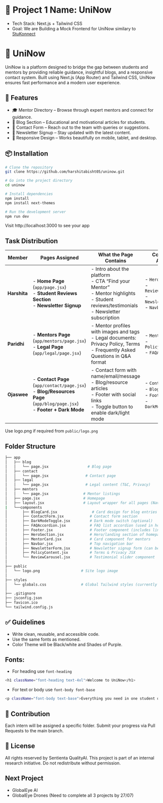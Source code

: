 # 🧠 Project 1 Name: UniNow
- Tech Stack: Next.js + Tailwind CSS
- Goal: We are Building a Mock Frontend for UniNow similary to [StuKonnect](https://www.stukonnect.com/)

# 📘 UniNow
UniNow is a platform designed to bridge the gap between students and mentors by providing reliable guidance, insightful blogs, and a responsive contact system. Built using Next.js (App Router) and Tailwind CSS, UniNow ensures fast performance and a modern user experience.

## 🚀 Features
- 🎓 Mentor Directory – Browse through expert mentors and connect for guidance.
- 📰 Blog Section – Educational and motivational articles for students.
- 🧾 Contact Form – Reach out to the team with queries or suggestions.
- 📩 Newsletter Signup – Stay updated with the latest content.
- 📱 Responsive Design – Works beautifully on mobile, tablet, and desktop.

## 📦 Installation
```bash
# Clone the repository
git clone https://github.com/harshitabisht05/uninow.git

# Go into the project directory
cd uninow

# Install dependencies
npm install
npm install next-themes

# Run the development server
npm run dev
```
Visit http://localhost:3000 to see your app

## Task Distribution

| **Member**   | **Pages Assigned**                                                                                                                | **What the Page Contains**                                                                                                                    | **Components Assigned**                                                                        |
| ------------ | --------------------------------------------------------------------------------------------------------------------------------- | --------------------------------------------------------------------------------------------------------------------------------------------- | ---------------------------------------------------------------------------------------------- |
| **Harshita** | - **Home Page** (`app/page.jsx`) <br> - **Student Reviews Section** <br> - **Newsletter Signup**                                  | - Intro about the platform<br>- CTA “Find your Mentor”<br>- Mentor highlights<br>- Student reviews/testimonials<br>- Newsletter subscription  | - `HeroSection.jsx` <br> - `ReviewCarousel.jsx` <br> - `NewsletterForm.jsx`<br>- `Navbar.jsx`                    |
| **Paridhi**  | - **Mentors Page** (`app/mentors/page.jsx`) <br> - **Legal Page** (`app/legal/page.jsx`) | - Mentor profiles with images and tags<br>- Legal documents: Privacy Policy, Terms<br>- Frequently Asked Questions in Q\&A format             | - `MentorCard.jsx` <br> - `PolicyContent.jsx` <br> - `FAQAccordion.jsx`                        |
| **Ojaswee**  | - **Contact Page** (`app/contact/page.jsx`) <br> - **Blog/Resources Page** (`app/blog/page.jsx`) <br> - **Footer + Dark Mode**    | - Contact form with name/email/message<br>- Blog/resource articles<br>- Footer with social links<br>- Toggle button to enable dark/light mode | - `ContactForm.jsx` <br> - `BlogCard.jsx` <br> - `Footer.jsx` <br> - `DarkModeToggle.jsx` |

Use logo.png if required from `public/logo.png`


## Folder Structure
```bash
├── app
│   ├── blog
│   │   └── page.jsx                  # Blog page
│   ├── contact
│   │   └── page.jsx                 # Contact page
│   ├── legal
│   │   └── page.jsx                 # Legal content (T&C, Privacy)
│   ├── mentors
│   │   └── page.jsx                # Mentor listings
│   ├── page.jsx                    # Homepage
│   ├── layout.jsx                  # Layout wrapper for all pages (Navbar, Footer)
|   └──components
│       ├── BlogCard.jsx                # Card design for blog entries
│       ├── ContactForm.jsx            # Contact form section
│       ├── DarkModeToggle.jsx         # Dark mode switch (optional)
│       ├── FAQAccordion.jsx           # FAQ list accordion (used in homepage)
│       ├── Footer.jsx                 # Footer component (includes links, newsletter, etc.)
│       ├── HeroSection.jsx            # Hero/landing section of homepage
│       ├── MentorCard.jsx             # Card component for mentors
│       ├── Navbar.jsx                 # Top navigation bar
│       ├── NewsletterForm.jsx         # Newsletter signup form (can be used inside Footer)
│       ├── PolicyContent.jsx          # Terms & Privacy JSX
│       └── ReviewCarousel.jsx         # Testimonial slider component
│
├── public
│   └── logo.png                   # Site logo image
│
├── styles
│   └── globals.css                # Global Tailwind styles (currently under root)
│
├── .gitignore
├── jsconfig.json
├── favicon.ico
└── tailwind.config.js
```

## ✅ Guidelines
- Write clean, reusable, and accessible code.
- Use the same fonts as mentioned.
- Color Theme will be Black/white and Shades of Purple. 
## Fonts:
- For heading use `font-heading`
```bash
<h1 className="font-heading text-4xl">Welcome to UniNow</h1>
````
- For text or body use `font-body font-base`
```bash
<p className="font-body text-base">Everything you need in one student dashboard.</p>
```

## 🙌 Contribution
Each intern will be assigned a specific folder. Submit your progress via Pull Requests to the main branch.

## 📄 License
All rights reserved by Sentienta QualityAI.
This project is part of an internal research initiative. Do not redistribute without permission.

## Next Project
- GlobalEye AI
- GlobalEye Drones
  (Need to complete all 3 projects by 27/07)
